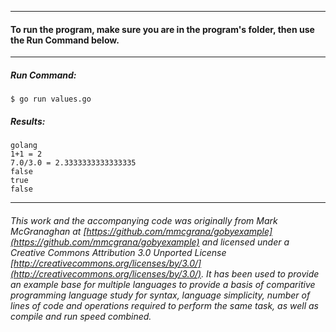___
#### To run the program, make sure you are in the program's folder, then use the Run Command below.
___
##### Run Command:

`$ go run values.go`

##### Results:
```
golang
1+1 = 2
7.0/3.0 = 2.3333333333333335
false
true
false
```

___

###### This work and the accompanying code was originally from Mark McGranaghan at [https://github.com/mmcgrana/gobyexample](https://github.com/mmcgrana/gobyexample) and licensed under a Creative Commons Attribution 3.0 Unported License [http://creativecommons.org/licenses/by/3.0/](http://creativecommons.org/licenses/by/3.0/). It has been used to provide an example base for multiple languages to provide a basis of comparitive programming language study for syntax, language simplicity, number of lines of code and operations required to perform the same task, as well as compile and run speed combined.
